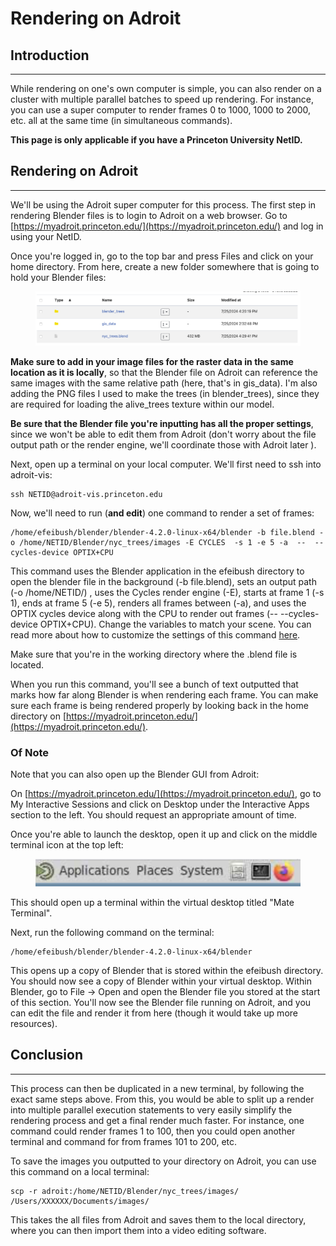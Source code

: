 # Rendering on Adroit

## Introduction

***

While rendering on one's own computer is simple, you can also render on a cluster with multiple parallel batches to speed up rendering. For instance, you can use a super computer to render frames 0 to 1000, 1000 to 2000, etc. all at the same time (in simultaneous commands).

**This page is only applicable if you have a Princeton University NetID.**

## Rendering on Adroit

***

We'll be using the Adroit super computer for this process. The first step in rendering Blender files is to login to Adroit on a web browser. Go to [https://myadroit.princeton.edu/](https://myadroit.princeton.edu/) and log in using your NetID.

Once you're logged in, go to the top bar and press Files and click on your home directory. From here, create a new folder somewhere that is going to hold your Blender files:

<figure><img src="../.gitbook/assets/image (42).png" alt="" width="563"><figcaption></figcaption></figure>

**Make sure to add in your image files for the raster data in the same location as it is locally**, so that the Blender file on Adroit can reference the same images with the same relative path (here, that's in gis\_data). I'm also adding the PNG files I used to make the trees (in blender\_trees), since they are required for loading the alive\_trees texture within our model.

**Be sure that the Blender file you're inputting has all the proper settings**, since we won't be able to edit them from Adroit (don't worry about the file output path or the render engine, we'll coordinate those with Adroit later ).

Next, open up a terminal on your local computer. We'll first need to ssh into adroit-vis:

```
ssh NETID@adroit-vis.princeton.edu
```

Now, we'll need to run (**and edit**) one command to render a set of frames:

```
/home/efeibush/blender/blender-4.2.0-linux-x64/blender -b file.blend -o /home/NETID/Blender/nyc_trees/images -E CYCLES  -s 1 -e 5 -a  --  --cycles-device OPTIX+CPU
```

This command uses the Blender application in the efeibush directory to open the blender file in the background (-b file.blend), sets an output path (-o /home/NETID/) , uses the Cycles render engine (-E), starts at frame 1 (-s 1), ends at frame 5 (-e 5), renders all frames between (-a), and uses the OPTIX cycles device along with the CPU to render out frames (-- --cycles-device OPTIX+CPU). Change the variables to match your scene. You can read more about how to customize the settings of this command [here](https://docs.blender.org/manual/en/latest/advanced/command\_line/arguments.html#command-line-args-cycles-render-options).&#x20;

Make sure that you're in the working directory where the .blend file is located.

When you run this command, you'll see a bunch of text outputted that marks how far along Blender is when rendering each frame. You can make sure each frame is being rendered properly by looking back in the home directory on [https://myadroit.princeton.edu/](https://myadroit.princeton.edu/).

### Of Note

Note that you can also open up the Blender GUI from Adroit:&#x20;

On [https://myadroit.princeton.edu/](https://myadroit.princeton.edu/), go to My Interactive Sessions and click on Desktop under the Interactive Apps section to the left. You should request an appropriate amount of time.

Once you're able to launch the desktop, open it up and click on the middle terminal icon at the top left:

<figure><img src="../.gitbook/assets/image (38).png" alt=""><figcaption></figcaption></figure>

This should open up a terminal within the virtual desktop titled "Mate Terminal".

Next, run the following command on the terminal:

```
/home/efeibush/blender/blender-4.2.0-linux-x64/blender
```

This opens up a copy of Blender that is stored within the efeibush directory. You should now see a copy of Blender within your virtual desktop. Within Blender, go to File -> Open and open the Blender file you stored at the start of this section. You'll now see the Blender file running on Adroit, and you can edit the file and render it from here (though it would take up more resources).&#x20;

## Conclusion

***

This process can then be duplicated in a new terminal, by following the exact same steps above. From this, you would be able to split up a render into multiple parallel execution statements to very easily simplify the rendering process and get a final render much faster. For instance, one command could render frames 1 to 100, then you could open another terminal and command for from frames 101 to 200, etc.

To save the images you outputted to your directory on Adroit, you can use this command on a local terminal:

```
scp -r adroit:/home/NETID/Blender/nyc_trees/images/ /Users/XXXXXX/Documents/images/
```

This takes the all files from Adroit and saves them to the local directory, where you can then import them into a video editing software.
